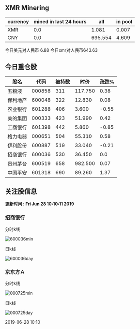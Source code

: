 ## XMR Minering

|currency|mined in last 24 hours|all|in pool|
|---|---|---|---|
|XMR|0.0|1.081|0.007|
|CNY|0.0|695.554|4.609|

今日美元对人民币 6.88	今日xmr对人民币643.63


## 今日重仓股 

|股名|代码|被持数|时价|涨跌%|
|---|---|---|---|---|
|五粮液|000858|311|117.750|0.38|
|保利地产|600048|322|12.830|0.08|
|农业银行|601288|406|3.600|-0.55|
|美的集团|000333|423|51.990|0.42|
|工商银行|601398|442|5.860|-0.85|
|格力电器|000651|504|55.310|0.58|
|伊利股份|600887|519|33.040|-0.21|
|招商银行|600036|530|36.450|0.0|
|贵州茅台|600519|658|982.500|0.07|
|中国平安|601318|690|89.260|1.37|

## 关注股信息
**更新时间 : Fri Jun 28 10:10:11 2019**
### 招商银行 
分时k线

![600036min](http://image.sinajs.cn/newchart/min/n/sh600036.gif)

日k线

![600036day](http://image.sinajs.cn/newchart/daily/n/sh600036.gif)

### 京东方Ａ 
分时k线

![000725min](http://image.sinajs.cn/newchart/min/n/sz000725.gif)

日k线

![000725day](http://image.sinajs.cn/newchart/daily/n/sz000725.gif)

2019-06-28 10:10